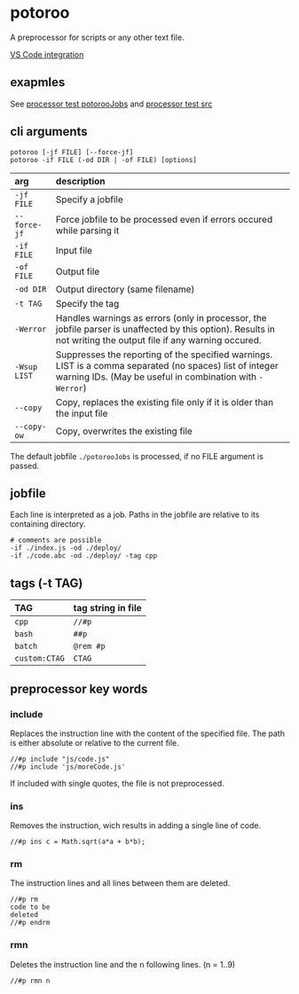 ﻿# potoroo

A preprocessor for scripts or any other text file.

[VS Code integration](./vscode-integration.md)

## exapmles

See [processor test potorooJobs](./test/system/processor/potorooJobs) and [processor test src](./test/system/processor)

## cli arguments

```
potoroo [-jf FILE] [--force-jf]
potoroo -if FILE (-od DIR | -of FILE) [options]
```

| arg | description |
|:---|:---|
| `-jf FILE` | Specify a jobfile |
| `--force-jf` | Force jobfile to be processed even if errors occured while parsing it |
| `-if FILE` | Input file |
| `-of FILE` | Output file |
| `-od DIR` | Output directory (same filename) |
| `-t TAG` | Specify the tag |
| `-Werror` | Handles warnings as errors (only in processor, the jobfile parser is unaffected by this option). Results in not writing the output file if any warning occured. |
| `-Wsup LIST` | Suppresses the reporting of the specified warnings. LIST is a comma separated (no spaces) list of integer warning IDs. (May be useful in combination with `-Werror`) |
| `--copy` | Copy, replaces the existing file only if it is older than the input file |
| `--copy-ow` | Copy, overwrites the existing file |

The default jobfile `./potorooJobs` is processed, if no FILE argument is passed.


## jobfile

Each line is interpreted as a job. Paths in the jobfile are relative to its containing directory.

```
# comments are possible
-if ./index.js -od ./deploy/
-if ./code.abc -od ./deploy/ -tag cpp
```


## tags (-t TAG)

| TAG | tag string in file |
|:---|:---|
| `cpp` | `//#p` |
| `bash` | `##p` |
| `batch` | `@rem #p` |
| `custom:CTAG` | `CTAG` |


## preprocessor key words
### include
Replaces the instruction line with the content of the specified file. The path is either absolute or relative to the current file.
```
//#p include "js/code.js"
//#p include 'js/moreCode.js'
```
If included with single quotes, the file is not preprocessed.

### ins
Removes the instruction, wich results in adding a single line of code.
```
//#p ins c = Math.sqrt(a*a + b*b);
```

### rm
The instruction lines and all lines between them are deleted.
```
//#p rm
code to be
deleted
//#p endrm
```

### rmn
Deletes the instruction line and the n following lines. (n = 1..9)
```
//#p rmn n
```
